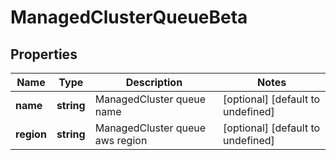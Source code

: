 # ManagedClusterQueueBeta

## Properties

Name | Type | Description | Notes
------------ | ------------- | ------------- | -------------
**name** | **string** | ManagedCluster queue name | [optional] [default to undefined]
**region** | **string** | ManagedCluster queue aws region | [optional] [default to undefined]

